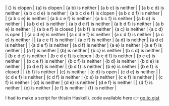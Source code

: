 | {} is clopen | {a} is clopen | {a b} is neither | {a b c} is neither |
| {a b c d} is neither | {a b c d e} is neither | {a b c d e f} is clopen | {a b c d f} is neither |
| {a b c e} is neither | {a b c e f} is neither | {a b c f} is neither | {a b d} is neither |
| {a b d e} is neither | {a b d e f} is neither | {a b d f} is neither | {a b e} is neither |
| {a b e f} is closed | {a b f} is neither | {a c} is neither | {a c d} is open |
| {a c d e} is neither | {a c d e f} is neither | {a c d f} is neither | {a c e} is neither |
| {a c e f} is neither | {a c f} is neither | {a d} is neither | {a d e} is neither |
| {a d e f} is neither | {a d f} is neither | {a e} is neither | {a e f} is neither |
| {a f} is neither | {b} is neither | {b c} is neither | {b c d} is neither |
| {b c d e} is neither | {b c d e f} is clopen | {b c d f} is neither | {b c e} is neither |
| {b c e f} is neither | {b c f} is neither | {b d} is neither | {b d e} is neither |
| {b d e f} is neither | {b d f} is neither | {b e} is neither | {b e f} is closed |
| {b f} is neither | {c} is neither | {c d} is open | {c d e} is neither |
| {c d e f} is neither | {c d f} is neither | {c e} is neither | {c e f} is neither |
| {c f} is neither | {d} is neither | {d e} is neither | {d e f} is neither |
| {d f} is neither | {e} is neither | {e f} is neither | {f} is neither |

I had to make a script for this(in Haskell). code available here 👉 [go to gist](https://gist.github.com/ingun37/db4a0c8dc98aa32b6c5a364a446f91d6)
